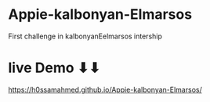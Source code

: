 # Appie-kalbonyan-Elmarsos
First challenge in kalbonyanEelmarsos intership
# live Demo ⬇⬇
https://h0ssamahmed.github.io/Appie-kalbonyan-Elmarsos/
